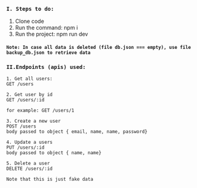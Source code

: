 ### `I. Steps to do:`
1. Clone code
2. Run the command: npm i
3. Run the project: npm run dev

#### `Note: In case all data is deleted (file db.json === empty), use file backup_db.json to retrieve data`

### `II.Endpoints (apis) used:`
 ```
1. Get all users:
GET /users

2. Get user by id
GET /users/:id

for example: GET /users/1

3. Create a new user
POST /users
body passed to object { email, name, name, password}

4. Update a users
PUT /users/:id
body passed to object { name, name}

5. Delete a user
DELETE /users/:id

Note that this is just fake data
```

